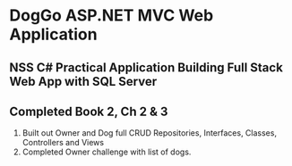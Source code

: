 # DogGo ASP.NET MVC Web Application

## NSS C# Practical Application Building Full Stack Web App with SQL Server

## Completed Book 2, Ch 2 & 3
1. Built out Owner and Dog full CRUD Repositories, Interfaces, Classes, Controllers and Views
2. Completed Owner challenge with list of dogs.


